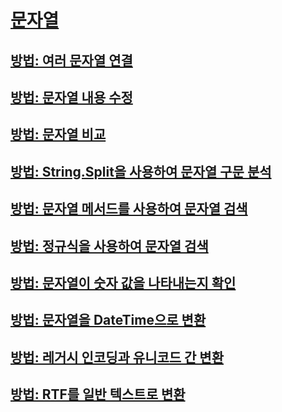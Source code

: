 # [문자열](index.md)
## [방법: 여러 문자열 연결](how-to-concatenate-multiple-strings.md)
## [방법: 문자열 내용 수정](how-to-modify-string-contents.md)
## [방법: 문자열 비교](how-to-compare-strings.md)
## [방법: String.Split을 사용하여 문자열 구문 분석](how-to-parse-strings-using-string-split.md)
## [방법: 문자열 메서드를 사용하여 문자열 검색](how-to-search-strings-using-string-methods.md)
## [방법: 정규식을 사용하여 문자열 검색](how-to-search-strings-using-regular-expressions.md)
## [방법: 문자열이 숫자 값을 나타내는지 확인](how-to-determine-whether-a-string-represents-a-numeric-value.md)
## [방법: 문자열을 DateTime으로 변환](how-to-convert-a-string-to-a-datetime.md)
## [방법: 레거시 인코딩과 유니코드 간 변환](how-to-convert-between-legacy-encodings-and-unicode.md)
## [방법: RTF를 일반 텍스트로 변환](how-to-convert-rtf-to-plain-text.md)
